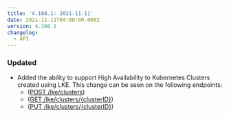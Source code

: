 ```yaml
---
title: '4.108.1: 2021-11-11'
date: 2021-11-11T04:00:00.000Z
version: 4.108.1
changelog:
  - API
---
```


### Updated

- Added the ability to support High Availability to Kubernetes Clusters created using LKE. This change can be seen on the following endpoints:
  - ([POST /lke/clusters](https://www.linode.com/docs/api/linode-kubernetes-engine-lke/#kubernetes-cluster-create))
  - ([GET /lke/clusters/{clusterID}](/docs/api/linode-kubernetes-engine-lke/#kubernetes-cluster-view))
  - ([PUT /lke/clusters/{clusterID}](/docs/api/linode-kubernetes-engine-lke/#kubernetes-cluster-update))
